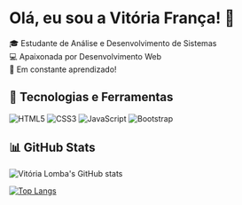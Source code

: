 # Olá, eu sou a Vitória França! 👋

🎓 Estudante de Análise e Desenvolvimento de Sistemas  
💻 Apaixonada por Desenvolvimento Web  
🚀 Em constante aprendizado!

## 🔧 Tecnologias e Ferramentas
![HTML5](https://img.shields.io/badge/HTML5-E34F26?style=for-the-badge&logo=html5&logoColor=white)
![CSS3](https://img.shields.io/badge/CSS3-1572B6?style=for-the-badge&logo=css3&logoColor=white)
![JavaScript](https://img.shields.io/badge/JavaScript-F7DF1E?style=for-the-badge&logo=javascript&logoColor=black)
![Bootstrap](https://img.shields.io/badge/Bootstrap-7952B3?style=for-the-badge&logo=bootstrap&logoColor=white)


## 📊 GitHub Stats
![Vitória Lomba's GitHub stats](https://github-readme-stats.vercel.app/api?username=vitorialomba&show_icons=true&theme=dark)


[![Top Langs](https://github-readme-stats.vercel.app/api/top-langs/?username=vitorialomba&layout=compact&theme=dark)](https://github.com/vitorialomba)
